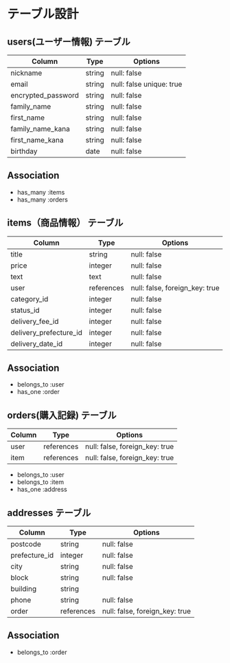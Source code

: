 # テーブル設計

## users(ユーザー情報) テーブル

| Column             | Type    | Options                  |
| ------------------ | ------- | -------------------------|
| nickname           | string  | null: false              |
| email              | string  | null: false unique: true |
| encrypted_password | string  | null: false              |
| family_name        | string  | null: false              |
| first_name         | string  | null: false              |
| family_name_kana   | string  | null: false              |
| first_name_kana    | string  | null: false              |
| birthday           | date    | null: false              |

## Association
- has_many :items
- has_many :orders

## items（商品情報） テーブル

| Column                 | Type       | Options                        |
| ---------------------- | ---------- | -------------------------------|
| title                  | string     | null: false                    |
| price                  | integer    | null: false                    |
| text                   | text       | null: false                    |
| user                   | references | null: false, foreign_key: true |
| category_id            | integer    | null: false                    |ActiveHash
| status_id              | integer    | null: false                    |ActiveHash
| delivery_fee_id        | integer    | null: false                    |ActiveHash
| delivery_prefecture_id | integer    | null: false                    |ActiveHash
| delivery_date_id       | integer    | null: false                    |ActiveHash

## Association
- belongs_to :user
- has_one :order

## orders(購入記録) テーブル

| Column          | Type       | Options                        |
| --------------- | ---------- | ------------------------------ |
| user            | references | null: false, foreign_key: true |
| item            | references | null: false, foreign_key: true |

- belongs_to :user
- belongs_to :item
- has_one :address

## addresses テーブル

| Column         | Type       | Options                        |
| -------------- | ---------- | ------------------------------ |
| postcode       | string     | null: false                    |
| prefecture_id  | integer    | null: false                    |
| city           | string     | null: false                    |
| block          | string     | null: false                    |
| building       | string     |                                |
| phone          | string     | null: false                    |
| order          | references | null: false, foreign_key: true |

## Association
- belongs_to :order